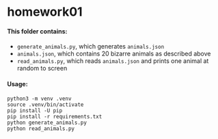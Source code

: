 # homework01

#### This folder contains:
* `generate_animals.py`, which generates `animals.json`
* `animals.json`, which contains 20 bizarre animals as described above
* `read_animals.py`, which reads `animals.json` and prints one animal at random to screen

#### Usage:
```
python3 -m venv .venv
source .venv/bin/activate
pip install -U pip
pip install -r requirements.txt
python generate_animals.py
python read_animals.py
```
